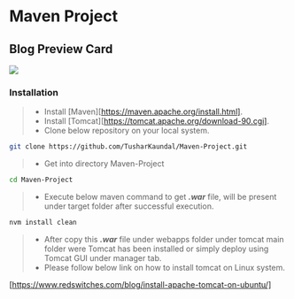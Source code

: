 # Maven Project

## Blog Preview Card

![](src/main/webapp/assets)

### Installation

> - Install [Maven][https://maven.apache.org/install.html].
> - Install [Tomcat][https://tomcat.apache.org/download-90.cgi].
> - Clone below repository on your local system.

```sh
git clone https://github.com/TusharKaundal/Maven-Project.git
```

> - Get into directory Maven-Project

```sh
cd Maven-Project
```

> - Execute below maven command to get **_.war_** file, will be present under target folder after successful execution.

```sh
nvm install clean

```

> - After copy this **_.war_** file under webapps folder under tomcat main folder were Tomcat has been installed or simply deploy using Tomcat GUI under manager tab.
> - Please follow below link on how to install tomcat on Linux system.

[https://www.redswitches.com/blog/install-apache-tomcat-on-ubuntu/]

